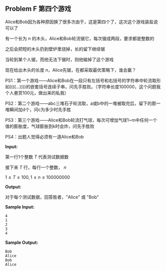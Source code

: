 ## Problem F    第四个游戏

Alice和Bob因为各种原因换了很多次由于，这是第四个了，这次这个游戏装盐说可以了

有一个长为 $n$ 的木头，Alice和Bob轮流锯它，每次锯成两段，要求都是整数的

之后会把短的木头扔到壁炉里烧掉，长的留下继续锯

当轮到某个人锯，而他无法下锯时，则他输掉了这个游戏

现在给出木头的长度 $n$，Alice先锯，在都采取最优策略下，谁会赢？

PS1：第一个游戏——Alice和Bob在一段只有左括号和右括号的字符串中轮流取形如((((...))))的嵌套括号连续子串，问先手胜败。（字符串长度100000，这个问题我个人悬赏100元，做出来的私我）

PS2：第二个游戏——abc三堆石子轮流取，a或b中的一堆被取完后，留下的那一堆瞬间加d个，问c为多少时先手胜

PS3：第三个游戏——Alice和Bob轮流打气球，每次可增加气球1~m中任何一个值的膨胀度，气球膨胀到k时会炸，问先手胜败

PS4：出题人觉得必须有一道Alice和Bob

__Input:__

第一行1个整数 $T$ 代表测试数据数

接下来 $T$ 行，每行一个整数， $n$

$1\leq T \leq 100, 1 \leq n \leq100000000$

__Output:__

对于每个测试数据，回答胜者，"Alice" 或 "Bob"

__Sample Input:__

```
4
1
2
3
4
```

__Sample Output:__

```
Bob
Alice
Bob
Alice
```


